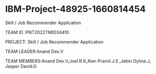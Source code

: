 # IBM-Project-48925-1660814454
Skill / Job Recommender Application


TEAM ID :PNT2022TMID34410


PROJECT: Skill / Job Recommender Application

TEAM LEADER:Anand Dev.V

TEAM MEMBERS:Anand Dev.V,Joel.R.K,Alan Pramil.J.S ,Jebin Dyline.J, Jasper David.G

